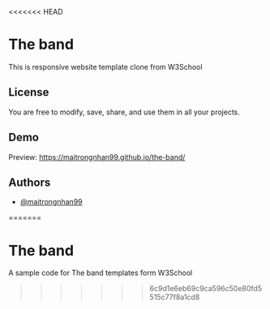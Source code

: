 <<<<<<< HEAD

# The band

This is responsive website template clone from W3School




## License

You are free to modify, save, share, and use them in all your projects.


## Demo

Preview: https://maitrongnhan99.github.io/the-band/


## Authors

- [@maitrongnhan99](https://github.com/maitrongnhan99)

=======
# The band
A sample code for The band templates form W3School
>>>>>>> 6c9d1e6eb69c9ca596c50e80fd5515c77f8a1cd8
